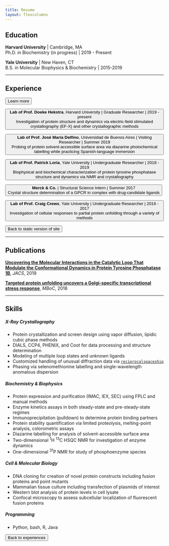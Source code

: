 ```yaml
---
title: Resume
layout: flexcolumns
---
```


  <script defer src="/assets/js/interactive_resume.js"></script>


## Education

**Harvard University** \| Cambridge, MA  
Ph.D. in Biochemistry (in progress) \| 2019 - Present
  
**Yale University** \| New Haven, CT  
B.S. in Molecular Biophysics & Biochemistry \| 2015-2019  
  
---
  
## Experience

<button class='btn clickable start'>Learn more</button>

<button class='btn hekstra exp'>**Lab of Prof. Doeke Hekstra**, Harvard University \| Graduate Researcher \| 2019 - present  
Investigation of protein structure and dynamics via electric-field stimulated crystallography (EF-X) and other crystallographic methods</button>

<button class='btn delfino exp'>**Lab of Prof. José María Delfino**, Universidad de Buenos Aires \| Visiting Researcher \| Summer 2019  
Probing of protein solvent-accessible surface area via diazarine photochemical labelling while practicing Spanish-language immersion</button>

<button class='btn loria exp'>**Lab of Prof. Patrick Loria**, Yale University \| Undergraduate Researcher \| 2018 - 2019  
Biophysical and biochemical characterization of protein tyrosine phosphatase structure and dynamics via NMR and crystallography</button>

<button class='btn merck exp'>**Merck & Co.** \| Structural Science Intern \| Summer 2017  
Crystal structure determination of a GPCR in complex with drug-candidate ligands</button>

<button class='btn crews exp'>**Lab of Prof. Craig Crews**, Yale University \| Undergraduate Researcher \| 2016 - 2017  
Investigation of cellular responses to partial protein unfolding through a variety of methods</button>

<button class='btn back clickable hidden'>Back to static version of site</button>

---
    
## Publications

<span class='skill paper loria'>**[Uncovering the Molecular Interactions in the Catalytic Loop That Modulate the Conformational Dynamics in Protein Tyrosine Phosphatase 1B](https://pubs.acs.org/doi/10.1021/jacs.9b04470)**, *JACS*, 2019</span>
  
<span class='skill paper crews'>**[Targeted protein unfolding uncovers a Golgi-specific transcriptional stress response](https://www.molbiolcell.org/doi/10.1091/mbc.E17-11-0693)**, *MBoC*, 2018 </span>
  
---
  
## Skills

##### X-Ray Crystallography

 - <span class='skill hekstra merck loria'> Protein crystallization and screen design using vapor diffusion, lipidic cubic phase methods </span>
 - <span class='skill hekstra merck loria'>DIALS, CCP4, PHENIX, and Coot for data processing and structure determination</span>
 - <span class='skill hekstra loria'>Modeling of multiple loop states and unknown ligands</span>
 - <span class='skill hekstra'>Customized handling of unusual diffraction data via [`reciprocalspaceship`](https://hekstra-lab.github.io/reciprocalspaceship/)</span>
 - <span class='skill hekstra'>Phasing via selenomethionine labelling and single-wavelength anomalous dispersion</span>

##### Biochemistry & Biophysics  

 - <span class='skill hekstra merck loria crews'>Protein expression and purification (IMAC, IEX, SEC) using FPLC and manual methods</span>
 - <span class='skill loria'>Enzyme kinetics assays in both steady-state and pre-steady-state regimes</span>
 - <span class='skill crews'>Immunoprecipitation (pulldown) to determine protein binding partners</span>
 - <span class='skill crews merck delfino'>Protein stability quantification via limited proteolysis, melting-point analysis, colorometric assays</span>
 - <span class='skill delfino'>Diazarine labelling for analysis of solvent-accessible surface area</span>
 - <span class='skill loria'>Two-dimensional <sup>1</sup>H <sup>13</sup>C HSQC NMR for investigation of enzyme dynamics</span>
 - <span class='skill loria'>One-dimensional <sup>31</sup>P NMR for study of phosphoenzyme species</span>
  
##### Cell & Molecular Biology  
  
 - <span class='skill crews loria hekstra'>DNA cloning for creation of novel protein constructs including fusion proteins and point mutants</span>
 - <span class='skill crews'>Mammalian tissue culture including transfection of plasmids of interest</span>
 - <span class='skill crews'>Western blot analysis of protein levels in cell lysate</span>
 - <span class='skill crews'>Confocal microscopy to assess subcellular localization of fluorescent fusion proteins</span>
  
##### Programming  
  
 - <span class='skill hekstra merck'>Python, bash, R, Java</span>


<button class='btn to-top clickable hidden'>Back to experiences <i class="fa fa-level-up"></i></button>

